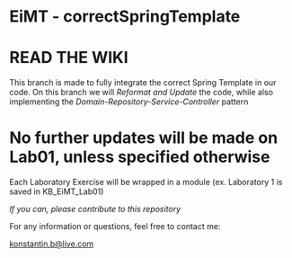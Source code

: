 # EiMT - correctSpringTemplate

# READ THE WIKI

This branch is made to fully integrate the correct Spring Template in our code. On this branch we will _Reformat and Update_ the code, while also implementing the _Domain-Repository-Service-Controller_ pattern

# No further updates will be made on Lab01, unless specified otherwise

Each Laboratory Exercise will be wrapped in a module (ex. Laboratory 1 is saved in KB_EiMT_Lab01)

_If you can, please contribute to this repository_

For any information or questions, feel free to contact me:

konstantin.b@live.com
